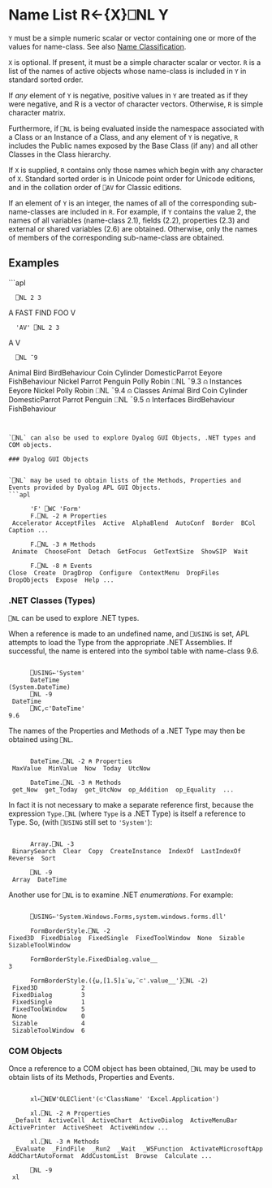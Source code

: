 <!-- Hidden search keywords -->
<div style="display: none;">
  ⎕NL NL
</div>





<h1 class="heading"><span class="name">Name List</span> <span class="command">R←{X}⎕NL Y</span></h1>



`Y` must be a simple numeric scalar or vector containing one or more of the values for name-class.  See also [Name Classification](nc.md).


`X` is optional. If present, it must be a simple character scalar or vector. `R` is a list of the names of active objects whose name-class is included in `Y` in standard sorted order.


If *any* element of `Y` is negative, positive values in `Y` are treated as if they were negative, and R is a vector of character vectors. Otherwise, `R` is simple character matrix.


Furthermore, if `⎕NL` is being evaluated inside the namespace associated with a Class or an Instance of a Class, and any element of `Y` is negative, `R` includes the Public names exposed by the Base Class (if any) and all other Classes in the Class hierarchy.


If `X` is supplied, `R` contains only those names which begin with any character of `X`. Standard sorted order is in Unicode point order for Unicode editions, and in the collation order of `⎕AV` for Classic editions.


If an element of `Y` is an integer, the names of all of the corresponding sub-name-classes are included in `R`. For example, if `Y` contains the value 2, the names of all variables (name-class 2.1), fields (2.2), properties (2.3) and external or shared variables (2.6) are obtained. Otherwise, only the names of members of the corresponding sub-name-class are obtained.

<h2 class="example">Examples</h2>
```apl

      ⎕NL 2 3
A
FAST
FIND
FOO
V

      'AV' ⎕NL 2 3
A
V

      ⎕NL ¯9
 Animal  Bird  BirdBehaviour  Coin  Cylinder  DomesticParrot  Eeyore  FishBehaviour  Nickel  Parrot  Penguin  Polly  Robin 
      ⎕NL ¯9.3 ⍝ Instances
 Eeyore  Nickel  Polly  Robin 
      ⎕NL ¯9.4 ⍝ Classes
 Animal  Bird  Coin  Cylinder  DomesticParrot  Parrot  Penguin
      ⎕NL ¯9.5 ⍝ Interfaces
 BirdBehaviour  FishBehaviour
```


`⎕NL` can also be used to explore Dyalog GUI Objects, .NET types and COM objects.

### Dyalog GUI Objects


`⎕NL` may be used to obtain lists of the Methods, Properties and Events provided by Dyalog APL GUI Objects.
```apl

      'F' ⎕WC 'Form'
      F.⎕NL -2 ⍝ Properties
 Accelerator AcceptFiles  Active  AlphaBlend  AutoConf  Border  BCol  Caption ...

      F.⎕NL -3 ⍝ Methods
 Animate  ChooseFont  Detach  GetFocus  GetTextSize  ShowSIP  Wait

      F.⎕NL -8 ⍝ Events
Close  Create  DragDrop  Configure  ContextMenu  DropFiles  DropObjects  Expose  Help ...
```

### .NET Classes (Types)


`⎕NL` can be used to explore .NET types.


When a reference is made to an undefined name, and `⎕USING` is set, APL attempts to load the Type from the appropriate .NET Assemblies. If successful, the name is entered into the symbol table with name-class 9.6.
```apl

      ⎕USING←'System'
      DateTime
(System.DateTime)
      ⎕NL -9
 DateTime
      ⎕NC,⊂'DateTime'
9.6
```


The names of the Properties and Methods of a .NET Type may then be obtained using `⎕NL`.
```apl

      DateTime.⎕NL -2 ⍝ Properties
 MaxValue  MinValue  Now  Today  UtcNow 

      DateTime.⎕NL -3 ⍝ Methods
 get_Now  get_Today  get_UtcNow  op_Addition  op_Equality  ...
```


In fact it is not necessary to make a separate reference first, because the expression `Type.⎕NL` (where `Type` is a .NET Type) is itself a reference to Type. So, (with `⎕USING` still set to `'System'`):
```apl

      Array.⎕NL -3
 BinarySearch  Clear  Copy  CreateInstance  IndexOf  LastIndexOf  Reverse  Sort

      ⎕NL -9
 Array  DateTime
```



Another use for `⎕NL` is to examine .NET *enumerations*. For example:
```apl

      ⎕USING←'System.Windows.Forms,system.windows.forms.dll'

      FormBorderStyle.⎕NL -2
Fixed3D  FixedDialog  FixedSingle  FixedToolWindow  None  Sizable  SizableToolWindow 

      FormBorderStyle.FixedDialog.value__
3

      FormBorderStyle.({⍵,[1.5]⍎¨⍵,¨⊂'.value__'}⎕NL -2)
 Fixed3D            2
 FixedDialog        3
 FixedSingle        1
 FixedToolWindow    5
 None               0
 Sizable            4
 SizableToolWindow  6
```



### COM Objects


Once a reference to a COM object has been obtained, `⎕NL` may be used to obtain lists of its Methods, Properties and Events.
```apl

      xl←⎕NEW'OLEClient'(⊂'ClassName' 'Excel.Application')

      xl.⎕NL -2 ⍝ Properties
 _Default  ActiveCell  ActiveChart  ActiveDialog  ActiveMenuBar  ActivePrinter  ActiveSheet  ActiveWindow ...

      xl.⎕NL -3 ⍝ Methods
 _Evaluate  _FindFile  _Run2  _Wait  _WSFunction  ActivateMicrosoftApp  AddChartAutoFormat  AddCustomList  Browse  Calculate ...

      ⎕NL -9
 xl
```




